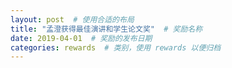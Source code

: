 ```yaml
---
layout: post  # 使用合适的布局
title: "孟澄获得最佳演讲和学生论文奖"  # 奖励名称
date: 2019-04-01  # 奖励的发布日期
categories: rewards  # 类别，使用 rewards 以便归档
---
```



